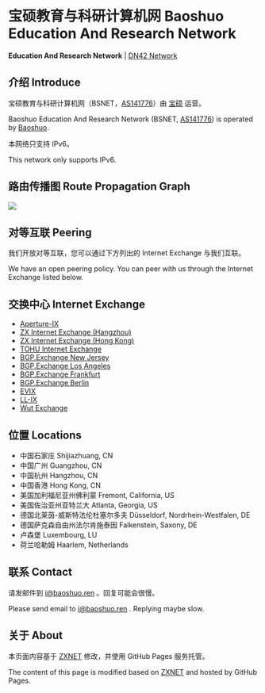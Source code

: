 # 宝硕教育与科研计算机网 Baoshuo Education And Research Network

**Education And Research Network** \| [DN42 Network](https://dn42.baoshuo.ren)

## 介绍 Introduce

宝硕教育与科研计算机网（BSNET，[AS141776](https://bgp.he.net/AS141776)）由 [宝硕](https://baoshuo.ren) 运营。

Baoshuo Education And Research Network (BSNET, [AS141776](https://bgp.he.net/AS141776)) is operated by [Baoshuo](https://baoshuo.ren).

本网络只支持 IPv6。

This network only supports IPv6.

## 路由传播图 Route Propagation Graph

![](https://bgp.he.net/graphs/as141776-ipv6.svg)

## 对等互联 Peering

我们开放对等互联，您可以通过下方列出的 Internet Exchange 与我们互联。

We have an open peering policy. You can peer with us through the Internet Exchange listed below.

## 交换中心 Internet Exchange

+ [Aperture-IX](https://www.peeringdb.com/ix/3471)
+ [ZX Internet Exchange (Hangzhou)](https://www.peeringdb.com/ix/3166)
+ [ZX Internet Exchange (Hong Kong)](https://www.peeringdb.com/ix/3246)
+ [TOHU Internet Exchange](https://www.peeringdb.com/ix/3175)
+ [BGP.Exchange New Jersey](https://www.peeringdb.com/ix/3478)
+ [BGP.Exchange Los Angeles](https://www.peeringdb.com/ix/3478)
+ [BGP.Exchange Frankfurt](https://www.peeringdb.com/ix/3478)
+ [BGP.Exchange Berlin](https://www.peeringdb.com/ix/3478)
+ [EVIX](https://www.peeringdb.com/ix/2274)
+ [LL-IX](https://www.peeringdb.com/ix/2343)
+ [Wut Exchange](https://www.peeringdb.com/ix/3543)

## 位置 Locations

+ 中国石家庄 Shijiazhuang, CN
+ 中国广州 Guangzhou, CN
+ 中国杭州 Hangzhou, CN
+ 中国香港 Hong Kong, CN
+ 美国加利福尼亚州佛利蒙 Fremont, California, US
+ 美国佐治亚州亚特兰大 Atlanta, Georgia, US
+ 德国北莱茵-威斯特法伦杜塞尔多夫 Düsseldorf, Nordrhein-Westfalen, DE
+ 德国萨克森自由州法尔肯施泰因 Falkenstein, Saxony, DE
+ 卢森堡 Luxembourg, LU
+ 荷兰哈勒姆 Haarlem, Netherlands

## 联系 Contact

请发邮件到 [i@baoshuo.ren](mailto:i@baoshuo.ren) 。回复可能会很慢。

Please send email to [i@baoshuo.ren](mailto:i@baoshuo.ren) . Replying maybe slow.

## 关于 About

本页面内容基于 [ZXNET](https://net.zxinc.org) 修改，并使用 GitHub Pages 服务托管。

The content of this page is modified based on [ZXNET](https://net.zxinc.org) and hosted by GitHub Pages.
